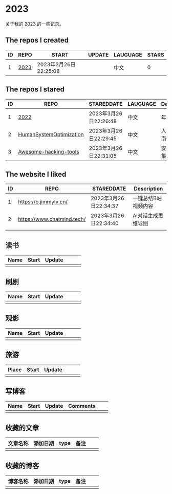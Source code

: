 # 2023
关于我的 2023 的一些记录。

## The repos I created
| ID   | REPO                                   | START                 | UPDATE | LAUGUAGE | STARS |
| ---- | -------------------------------------- | --------------------- | ------ | -------- | ----- |
| 1    | [2023](https://github.com/m1ssya/2023) | 2023年3月26日22:25:08 |        | 中文     | 0     |

## The repos I stared
| ID   | REPO                                                         | STAREDDATE            | LAUGUAGE | Description  |
| ---- | ------------------------------------------------------------ | --------------------- | -------- | ------------ |
| 1    | [2022](https://github.com/yihong0618/2022)                   | 2023年3月26日22:26:48 | 中文     | 年度统计     |
| 2    | [HumanSystemOptimization](https://github.com/awake1t/HumanSystemOptimization) | 2023年3月26日22:29:45 | 中文     | 人体健康指南 |
| 3    | [Awesome-hacking-tools](https://github.com/awake1t/Awesome-hacking-tools) | 2023年3月26日22:31:05 | 中文     | 安全工具收集 |

## The website I liked

| ID   | REPO                       | STAREDDATE            | Description         |
| ---- | -------------------------- | --------------------- | ------------------- |
| 1    | https://b.jimmylv.cn/      | 2023年3月26日22:34:37 | 一键总结B站视频内容 |
| 2    | https://www.chatmind.tech/ | 2023年3月26日22:34:40 | AI对话生成思维导图  |
|      |                            |                       |                     |

## 读书

| Name | Start | Update |      |      |      |
| ---- | ----- | ------ | ---- | ---- | ---- |
|      |       |        |      |      |      |


## 刷剧

| Name | Start | Update |      |      |      |
| ---- | ----- | ------ | ---- | ---- | ---- |
|      |       |        |      |      |      |


## 观影

| Name | Start | Update |      |      |      |
| ---- | ----- | ------ | ---- | ---- | ---- |
|      |       |        |      |      |      |

## 旅游

| Place | Start | Update |      |      |      |
| ----- | ----- | ------ | ---- | ---- | ---- |
|       |       |        |      |      |      |

## 写博客

| Name | Start | Update | Comments |      |      |
| ---- | ----- | ------ | -------- | ---- | ---- |
|      |       |        |          |      |      |

## 收藏的文章
| 文章名称 | 添加日期 | type | 备注 |      |      |
| -------- | -------- | ---- | ---- | ---- | ---- |
|          |          |      |      |      |      |


## 收藏的博客
| 博客名称 | 添加日期 | type | 备注 |      |      |
| -------- | -------- | ---- | ---- | ---- | ---- |
|          |          |      |      |      |      |

